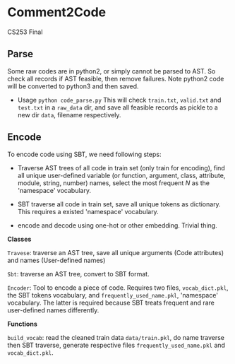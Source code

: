 # Comment2Code
CS253 Final

## Parse
Some raw codes are in python2, or simply cannot be parsed to AST. So check all records if AST feasible, then remove failures. Note python2 code will be converted to python3 and then saved.

* Usage
`python code_parse.py`
This will check `train.txt`, `valid.txt` and `test.txt` in a `raw_data` dir, and save all feasible records as pickle to a new dir `data`, filename respectively.


## Encode
To encode code using SBT, we need following steps:
* Traverse AST trees of all code in train set (only train for encoding), find all unique user-defined variable (or function, argument, class, attribute, module, string, number) names, select the most frequent $N$ as the 'namespace' vocabulary.

* SBT traverse all code in train set, save all unique tokens as dictionary. This requires a existed 'namespace' vocabulary.

* encode and decode using one-hot or other embedding. Trivial thing.

**Classes**

`Travese`: traverse an AST tree, save all unique arguments (Code attributes) and names (User-defined names)

`Sbt`: traverse an AST tree, convert to SBT format.

`Encoder`: Tool to encode a piece of code. Requires two files, `vocab_dict.pkl`, the SBT tokens vocabulary, and `frequently_used_name.pkl`, 'namespace' vocabulary. The latter is required because SBT treats frequent and rare user-defined names differently.

**Functions**

`build_vocab`: read the cleaned train data `data/train.pkl`, do name traverse then SBT traverse, generate respective files `frequently_used_name.pkl` and `vocab_dict.pkl`.




